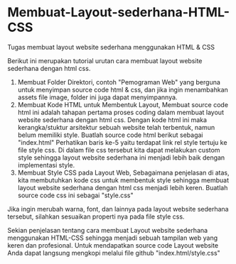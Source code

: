 # Membuat-Layout-sederhana-HTML-CSS
Tugas membuat layout website sederhana menggunakan HTML &amp; CSS

Berikut ini merupakan  tutorial urutan cara membuat layout website sederhana dengan html css.

1. Membuat Folder Direktori, contoh "Pemograman Web" yang berguna untuk menyimpan source code html & css, dan jika ingin menambahkan assets file image, folder ini juga dapat menyimpannya.
2. Membuat Kode HTML untuk Membentuk Layout, Membuat source code html ini adalah tahapan pertama proses coding dalam membuat layout website sederhana dengan html css. Dengan kode html ini maka kerangka/stuktur arsitektur sebuah website telah terbentuk, namun belum memiliki style. Buatlah source code html berikut sebagai "index.html"
Perhatikan baris ke-5 yaitu <link rel="stylesheet" href="style.css"/> terdapat link rel style tertuju ke file style css. Di dalam file css tersebut kita dapat melakukan custom style sehingga layout website sederhana ini menjadi lebih baik dengan implementasi style.
3. Membuat Style CSS pada Layout Web, Sebagaimana penjelasan di atas, kita membutuhkan kode css untuk membentuk style sehingga membuat layout website sederhana dengan html css menjadi lebih keren. Buatlah source code css ini sebagai "style.css"

Jika ingin merubah warna, font, dan lainnya pada layout website sederhana tersebut, silahkan sesuaikan properti nya pada file style css.

Sekian penjelasan tentang cara membuat Layout website sederhana menggunakan HTML-CSS sehingga menjadi sebuah tampilan web yang keren dan profesional. Untuk mendapatkan source code Layout website Anda dapat langsung mengkopi melalui file github "index.html/style.css"

